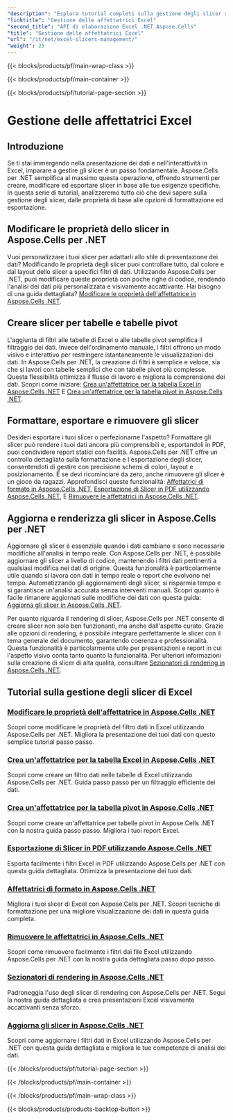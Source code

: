 ```yaml
---
"description": "Esplora tutorial completi sulla gestione degli slicer di Excel con Aspose.Cells per .NET. Scopri come creare, aggiornare, formattare ed esportare slicer senza sforzo."
"linktitle": "Gestione delle affettatrici Excel"
"second_title": "API di elaborazione Excel .NET Aspose.Cells"
"title": "Gestione delle affettatrici Excel"
"url": "/it/net/excel-slicers-management/"
"weight": 25
---
```


{{< blocks/products/pf/main-wrap-class >}}

{{< blocks/products/pf/main-container >}}

{{< blocks/products/pf/tutorial-page-section >}}

# Gestione delle affettatrici Excel

## Introduzione

Se ti stai immergendo nella presentazione dei dati e nell'interattività in Excel, imparare a gestire gli slicer è un passo fondamentale. Aspose.Cells per .NET semplifica al massimo questa operazione, offrendo strumenti per creare, modificare ed esportare slicer in base alle tue esigenze specifiche. In questa serie di tutorial, analizzeremo tutto ciò che devi sapere sulla gestione degli slicer, dalle proprietà di base alle opzioni di formattazione ed esportazione.

## Modificare le proprietà dello slicer in Aspose.Cells per .NET
Vuoi personalizzare i tuoi slicer per adattarli allo stile di presentazione dei dati? Modificando le proprietà degli slicer puoi controllare tutto, dal colore e dal layout dello slicer a specifici filtri di dati. Utilizzando Aspose.Cells per .NET, puoi modificare queste proprietà con poche righe di codice, rendendo l'analisi dei dati più personalizzata e visivamente accattivante. Hai bisogno di una guida dettagliata? [Modificare le proprietà dell'affettatrice in Aspose.Cells .NET](./change-slicer-properties/).

## Creare slicer per tabelle e tabelle pivot
L'aggiunta di filtri alle tabelle di Excel o alle tabelle pivot semplifica il filtraggio dei dati. Invece dell'ordinamento manuale, i filtri offrono un modo visivo e interattivo per restringere istantaneamente le visualizzazioni dei dati. In Aspose.Cells per .NET, la creazione di filtri è semplice e veloce, sia che si lavori con tabelle semplici che con tabelle pivot più complesse. Questa flessibilità ottimizza il flusso di lavoro e migliora la comprensione dei dati. Scopri come iniziare: [Crea un'affettatrice per la tabella Excel in Aspose.Cells .NET](./create-slicer-excel-table/) E [Crea un'affettatrice per la tabella pivot in Aspose.Cells .NET](./create-slicer-pivot-table/).

## Formattare, esportare e rimuovere gli slicer
Desideri esportare i tuoi slicer o perfezionarne l'aspetto? Formattare gli slicer può rendere i tuoi dati ancora più comprensibili e, esportandoli in PDF, puoi condividere report statici con facilità. Aspose.Cells per .NET offre un controllo dettagliato sulla formattazione e l'esportazione degli slicer, consentendoti di gestire con precisione schemi di colori, layout e posizionamento. E se devi ricominciare da zero, anche rimuovere gli slicer è un gioco da ragazzi. Approfondisci queste funzionalità: [Affettatrici di formato in Aspose.Cells .NET](./format-slicers/), [Esportazione di Slicer in PDF utilizzando Aspose.Cells .NET](./export-slicer-to-pdf/), E [Rimuovere le affettatrici in Aspose.Cells .NET](./remove-slicers/).

## Aggiorna e renderizza gli slicer in Aspose.Cells per .NET

Aggiornare gli slicer è essenziale quando i dati cambiano e sono necessarie modifiche all'analisi in tempo reale. Con Aspose.Cells per .NET, è possibile aggiornare gli slicer a livello di codice, mantenendo i filtri dati pertinenti a qualsiasi modifica nei dati di origine. Questa funzionalità è particolarmente utile quando si lavora con dati in tempo reale o report che evolvono nel tempo. Automatizzando gli aggiornamenti degli slicer, si risparmia tempo e si garantisce un'analisi accurata senza interventi manuali. Scopri quanto è facile rimanere aggiornati sulle modifiche dei dati con questa guida: [Aggiorna gli slicer in Aspose.Cells .NET](./update-slicers/).

Per quanto riguarda il rendering di slicer, Aspose.Cells per .NET consente di creare slicer non solo ben funzionanti, ma anche dall'aspetto curato. Grazie alle opzioni di rendering, è possibile integrare perfettamente le slicer con il tema generale del documento, garantendo coerenza e professionalità. Questa funzionalità è particolarmente utile per presentazioni e report in cui l'aspetto visivo conta tanto quanto la funzionalità. Per ulteriori informazioni sulla creazione di slicer di alta qualità, consultare [Sezionatori di rendering in Aspose.Cells .NET](./render-slicers/).

## Tutorial sulla gestione degli slicer di Excel
### [Modificare le proprietà dell'affettatrice in Aspose.Cells .NET](./change-slicer-properties/)
Scopri come modificare le proprietà del filtro dati in Excel utilizzando Aspose.Cells per .NET. Migliora la presentazione dei tuoi dati con questo semplice tutorial passo passo.
### [Crea un'affettatrice per la tabella Excel in Aspose.Cells .NET](./create-slicer-excel-table/)
Scopri come creare un filtro dati nelle tabelle di Excel utilizzando Aspose.Cells per .NET. Guida passo passo per un filtraggio efficiente dei dati.
### [Crea un'affettatrice per la tabella pivot in Aspose.Cells .NET](./create-slicer-pivot-table/)
Scopri come creare un'affettatrice per tabelle pivot in Aspose.Cells .NET con la nostra guida passo passo. Migliora i tuoi report Excel.
### [Esportazione di Slicer in PDF utilizzando Aspose.Cells .NET](./export-slicer-to-pdf/)
Esporta facilmente i filtri Excel in PDF utilizzando Aspose.Cells per .NET con questa guida dettagliata. Ottimizza la presentazione dei tuoi dati.
### [Affettatrici di formato in Aspose.Cells .NET](./format-slicers/)
Migliora i tuoi slicer di Excel con Aspose.Cells per .NET. Scopri tecniche di formattazione per una migliore visualizzazione dei dati in questa guida completa.
### [Rimuovere le affettatrici in Aspose.Cells .NET](./remove-slicers/)
Scopri come rimuovere facilmente i filtri dai file Excel utilizzando Aspose.Cells per .NET con la nostra guida dettagliata passo dopo passo.
### [Sezionatori di rendering in Aspose.Cells .NET](./render-slicers/)
Padroneggia l'uso degli slicer di rendering con Aspose.Cells per .NET. Segui la nostra guida dettagliata e crea presentazioni Excel visivamente accattivanti senza sforzo.
### [Aggiorna gli slicer in Aspose.Cells .NET](./update-slicers/)
Scopri come aggiornare i filtri dati in Excel utilizzando Aspose.Cells per .NET con questa guida dettagliata e migliora le tue competenze di analisi dei dati.

{{< /blocks/products/pf/tutorial-page-section >}}

{{< /blocks/products/pf/main-container >}}

{{< /blocks/products/pf/main-wrap-class >}}

{{< blocks/products/products-backtop-button >}}